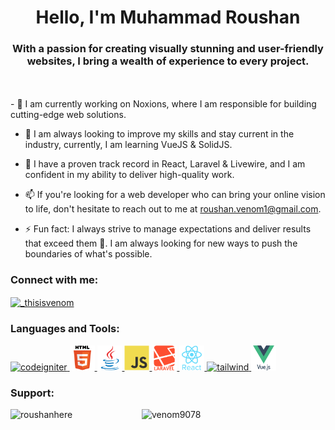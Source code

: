 <h1 align="center">Hello, I'm Muhammad Roushan</h1>
<h3 align="center">With a passion for creating visually stunning and user-friendly websites, I bring a wealth of experience to every project.</h3><br><br>
- 🔭 I am currently working on Noxions, where I am responsible for building cutting-edge web solutions.

- 🌱 I am always looking to improve my skills and stay current in the industry, currently, I am learning VueJS & SolidJS.

- 💬 I have a proven track record in React, Laravel & Livewire, and I am confident in my ability to deliver high-quality work.

- 📫 If you're looking for a web developer who can bring your online vision to life, don't hesitate to reach out to me at roushan.venom1@gmail.com.

- ⚡ Fun fact: I always strive to manage expectations and deliver results that exceed them 🚀. I am always looking for new ways to push the boundaries of what's possible.

<h3 align="left">Connect with me:</h3>
<p align="left">
<a href="https://twitter.com/_thisisvenom" target="blank"><img align="center" src="https://raw.githubusercontent.com/rahuldkjain/github-profile-readme-generator/master/src/images/icons/Social/twitter.svg" alt="_thisisvenom" height="30" width="40" /></a>
</p>

<h3 align="left">Languages and Tools:</h3>
<p align="left"> <a href="https://codeigniter.com" target="_blank" rel="noreferrer"> <img src="https://cdn.worldvectorlogo.com/logos/codeigniter.svg" alt="codeigniter" width="40" height="40"/> </a> <a href="https://www.w3.org/html/" target="_blank" rel="noreferrer"> <img src="https://raw.githubusercontent.com/devicons/devicon/master/icons/html5/html5-original-wordmark.svg" alt="html5" width="40" height="40"/> </a> <a href="https://www.java.com" target="_blank" rel="noreferrer"> <img src="https://raw.githubusercontent.com/devicons/devicon/master/icons/java/java-original.svg" alt="java" width="40" height="40"/> </a> <a href="https://developer.mozilla.org/en-US/docs/Web/JavaScript" target="_blank" rel="noreferrer"> <img src="https://raw.githubusercontent.com/devicons/devicon/master/icons/javascript/javascript-original.svg" alt="javascript" width="40" height="40"/> </a> <a href="https://laravel.com/" target="_blank" rel="noreferrer"> <img src="https://raw.githubusercontent.com/devicons/devicon/master/icons/laravel/laravel-plain-wordmark.svg" alt="laravel" width="40" height="40"/> </a> <a href="https://reactjs.org/" target="_blank" rel="noreferrer"> <img src="https://raw.githubusercontent.com/devicons/devicon/master/icons/react/react-original-wordmark.svg" alt="react" width="40" height="40"/> </a> <a href="https://tailwindcss.com/" target="_blank" rel="noreferrer"> <img src="https://www.vectorlogo.zone/logos/tailwindcss/tailwindcss-icon.svg" alt="tailwind" width="40" height="40"/> </a> <a href="https://vuejs.org/" target="_blank" rel="noreferrer"> <img src="https://raw.githubusercontent.com/devicons/devicon/master/icons/vuejs/vuejs-original-wordmark.svg" alt="vuejs" width="40" height="40"/> </a> </p>

<h3 align="left">Support:</h3>
<p><a href="https://www.buymeacoffee.com/roushanhere"> <img align="left" src="https://cdn.buymeacoffee.com/buttons/v2/default-yellow.png" height="50" width="210" alt="roushanhere" /></a></p>

<p><img align="left" src="https://github-readme-stats.vercel.app/api/top-langs?username=venom9078&show_icons=true&locale=en&layout=compact" alt="venom9078" /></p>
